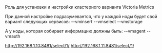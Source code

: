 Роль для установки и настройки кластерного варианта Victoria Metrics

При данной настройке подразумевается, что у каждой ноды будет свой вариант следующих сервисов:
--vminsert
--vmselect
--vmstorage

А у ноды, которая собирает информацию должны быть:
--vmagent
--vmauth


http://192.168.1.10:8481/select/1/
http://192.168.1.11:8481/select/1/